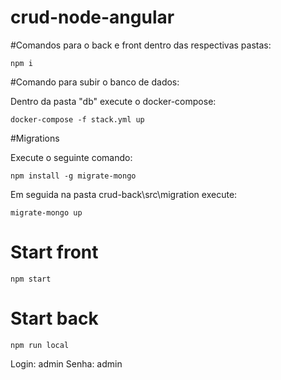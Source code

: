 # crud-node-angular


#Comandos para o back e front dentro das respectivas pastas:
```
npm i 

```


#Comando para subir o banco de dados:

Dentro da pasta "db" execute o docker-compose:
```
docker-compose -f stack.yml up
```

#Migrations

Execute o seguinte comando: 

```
npm install -g migrate-mongo
```

 Em seguida na pasta crud-back\src\migration execute:
 ```
 migrate-mongo up
 
 ```


# Start front
```
npm start
```

# Start back
```
npm run local
```

Login: admin
Senha: admin
